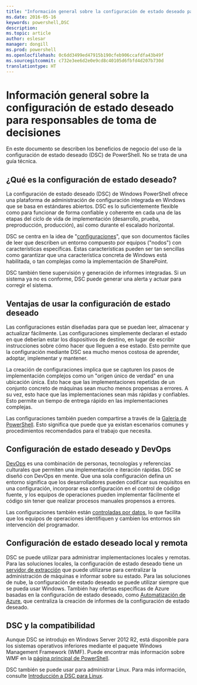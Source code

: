 ```yaml
---
title: "Información general sobre la configuración de estado deseado para responsables de toma de decisiones"
ms.date: 2016-05-16
keywords: powershell,DSC
description: 
ms.topic: article
author: eslesar
manager: dongill
ms.prod: powershell
ms.openlocfilehash: 0c6dd3499ed47915b190cfeb906ccafdfa43b49f
ms.sourcegitcommit: c732e3ee6d2e0e9cd8c40105d6fbfd4d207b730d
translationtype: HT
---
```

# <a name="desired-state-configuration-overview-for-decision-makers"></a>Información general sobre la configuración de estado deseado para responsables de toma de decisiones #

En este documento se describen los beneficios de negocio del uso de la configuración de estado deseado (DSC) de PowerShell. No se trata de una guía técnica.

## <a name="what-is-desired-state-configuration"></a>¿Qué es la configuración de estado deseado? ##

La configuración de estado deseado (DSC) de Windows PowerShell ofrece una plataforma de administración de configuración integrada en Windows que se basa en estándares abiertos. DSC es lo suficientemente flexible como para funcionar de forma confiable y coherente en cada una de las etapas del ciclo de vida de implementación (desarrollo, prueba, preproducción, producción), así como durante el escalado horizontal. 

DSC se centra en la idea de "[configuraciones](https://msdn.microsoft.com/en-us/powershell/dsc/configurations)", que son documentos fáciles de leer que describen un entorno compuesto por equipos ("nodos") con características específicas. Estas características pueden ser tan sencillas como garantizar que una característica concreta de Windows está habilitada, o tan complejas como la implementación de SharePoint. 

DSC también tiene supervisión y generación de informes integradas. Si un sistema ya no es conforme, DSC puede generar una alerta y actuar para corregir el sistema. 

## <a name="benefits-of-using-desired-state-configuration"></a>Ventajas de usar la configuración de estado deseado ##

Las configuraciones están diseñadas para que se puedan leer, almacenar y actualizar fácilmente. Las configuraciones simplemente declaran el estado en que deberían estar los dispositivos de destino, en lugar de escribir instrucciones sobre cómo hacer que lleguen a ese estado. Esto permite que la configuración mediante DSC sea mucho menos costosa de aprender, adoptar, implementar y mantener. 

La creación de configuraciones implica que se capturen los pasos de implementación complejos como un "origen único de verdad" en una ubicación única. Esto hace que las implementaciones repetidas de un conjunto concreto de máquinas sean mucho menos propensas a errores. A su vez, esto hace que las implementaciones sean más rápidas y confiables. Esto permite un tiempo de entrega rápido en las implementaciones complejas.

Las configuraciones también pueden compartirse a través de la [Galería de PowerShell](https://powershellgallery.com). Esto significa que puede que ya existan escenarios comunes y procedimientos recomendados para el trabajo que necesita.


## <a name="desired-state-configuration-and-devops"></a>Configuración de estado deseado y DevOps ##

[DevOps](http://blogs.technet.com/b/ashleymcglone/archive/2015/11/20/devops-for-n00bs-ie-windows-people.aspx) es una combinación de personas, tecnologías y referencias culturales que permiten una implementación e iteración rápidas. DSC se diseñó con DevOps en mente. Que una sola configuración defina un entorno significa que los desarrolladores pueden codificar sus requisitos en una configuración, incorporar esa configuración en el control de código fuente, y los equipos de operaciones pueden implementar fácilmente el código sin tener que realizar procesos manuales propensos a errores. 

Las configuraciones también están [controladas por datos](https://msdn.microsoft.com/en-us/powershell/dsc/configdata), lo que facilita que los equipos de operaciones identifiquen y cambien los entornos sin intervención del programador. 

## <a name="desired-state-configuration-on--and-off-premise"></a>Configuración de estado deseado local y remota ##

DSC se puede utilizar para administrar implementaciones locales y remotas. Para las soluciones locales, la configuración de estado deseado tiene un [servidor de extracción](https://msdn.microsoft.com/en-us/powershell/dsc/pullserver) que puede utilizarse para centralizar la administración de máquinas e informar sobre su estado. Para las soluciones de nube, la configuración de estado deseado se puede utilizar siempre que se pueda usar Windows. También hay ofertas específicas de Azure basadas en la configuración de estado deseado, como [Automatización de Azure](https://azure.microsoft.com/en-us/documentation/services/automation/), que centraliza la creación de informes de la configuración de estado deseado. 

## <a name="dsc-and-compatibility"></a>DSC y la compatibilidad ##

Aunque DSC se introdujo en Windows Server 2012 R2, está disponible para los sistemas operativos inferiores mediante el paquete Windows Management Framework (WMF). Puede encontrar más información sobre WMF en la [página principal de PowerShell](https://msdn.microsoft.com/en-us/powershell/). 

DSC también se puede usar para administrar Linux. Para más información, consulte [Introducción a DSC para Linux](https://msdn.microsoft.com/en-us/powershell/dsc/lnxgettingstarted).

